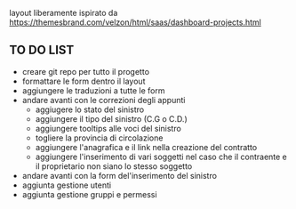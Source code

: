 layout liberamente ispirato da https://themesbrand.com/velzon/html/saas/dashboard-projects.html

## TO DO LIST

- creare git repo per tutto il progetto
- formattare le form dentro il layout
- aggiungere le traduzioni a tutte le form
- andare avanti con le correzioni degli appunti
  - aggiugere lo stato del sinistro
  - aggiungere il tipo del sinistro (C.G o C.D.)
  - aggiungere tooltips alle voci del sinistro
  - togliere la provincia di circolazione
  - aggiungere l'anagrafica e il link nella creazione del contratto
  - aggiungere l'inserimento di vari soggetti nel caso che il contraente e il proprietario non siano lo stesso soggetto
- andare avanti con la form del'inserimento del sinistro
- aggiunta gestione utenti
- aggiunta gestione gruppi e permessi

